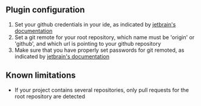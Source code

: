 ## Plugin configuration

1. Set your github credentials in your ide, as indicated by [jetbrain's documentation](https://www.jetbrains.com/help/idea/github.html)
2. Set a git remote for your root repository, which name must be 'origin' or 'github', and which url is pointing to your github repository
3. Make sure that you have properly set passwords for git remoted, as indicated by [jetbrain's documentation](https://www.jetbrains.com/help/idea/using-git-integration.html#set-passwords-for-git-remotes)  

## Known limitations

- If your project contains several repositories, only pull requests for the root repository are detected